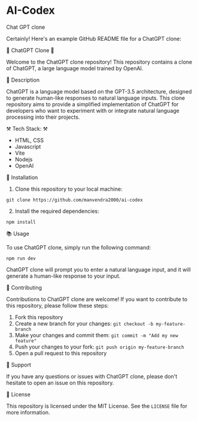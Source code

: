 # AI-Codex
Chat GPT clone

Certainly! Here's an example GitHub README file for a ChatGPT clone:

🤖 ChatGPT Clone 🚀

Welcome to the ChatGPT clone repository! This repository contains a clone of ChatGPT, a large language model trained by OpenAI.

📝 Description

ChatGPT is a language model based on the GPT-3.5 architecture, designed to generate human-like responses to natural language inputs. This clone repository aims to provide a simplified implementation of ChatGPT for developers who want to experiment with or integrate natural language processing into their projects.

⚒️ Tech Stack: ⚒️
- HTML, CSS
- Javascript
- Vite
- Nodejs
- OpenAI

🔧 Installation

1. Clone this repository to your local machine:
```
git clone https://github.com/manvendra2000/ai-codex
```

2. Install the required dependencies:
```
npm install
```

📚 Usage

To use ChatGPT clone, simply run the following command:
```
npm run dev
```

ChatGPT clone will prompt you to enter a natural language input, and it will generate a human-like response to your input.

🤝 Contributing

Contributions to ChatGPT clone are welcome! If you want to contribute to this repository, please follow these steps:

1. Fork this repository
2. Create a new branch for your changes: `git checkout -b my-feature-branch`
3. Make your changes and commit them: `git commit -m "Add my new feature"`
4. Push your changes to your fork: `git push origin my-feature-branch`
5. Open a pull request to this repository

💬 Support

If you have any questions or issues with ChatGPT clone, please don't hesitate to open an issue on this repository.

📜 License

This repository is licensed under the MIT License. See the `LICENSE` file for more information.
